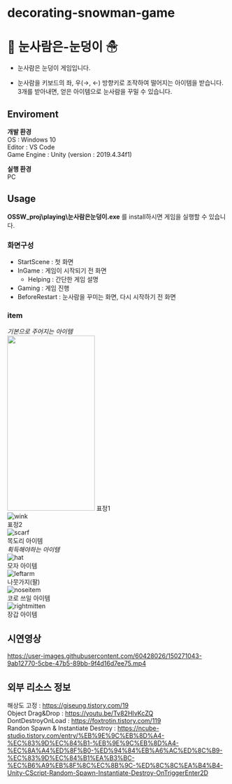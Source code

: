 # decorating-snowman-game

# 🎁 __눈사람은-눈덩이__ ☃
- 눈사람은 눈덩이 게임입니다.

- 눈사람을 키보드의 좌, 우(→, ←) 방향키로 조작하여 떨어지는 아이템을 받습니다.  3개를 받아내면, 얻은 아이템으로 눈사람을 꾸밀 수 있습니다.

## __Enviroment__ 
**개발 환경**  
  OS : Windows 10  
  Editor : VS Code  
  Game Engine : Unity (version : 2019.4.34f1)  
  
**실행 환경**  
  PC

## __Usage__
  **OSSW_proj\playing\눈사람은눈덩이.exe** 를 install하시면 게임을 실행할 수 있습니다.  
    
### __화면구성__
  + StartScene : 첫 화면
  + InGame : 게임이 시작되기 전 화면
    + Helping : 간단한 게임 설명
  + Gaming : 게임 진행
  + BeforeRestart : 눈사람을 꾸미는 화면, 다시 시작하기 전 화면 

### __item__
*기본으로 주어지는 아이템*  
<img src="https://user-images.githubusercontent.com/60428026/150317708-4fed838d-4ea3-4302-9497-8c63e7932640.png" width="200" height="400"/>
표정1  
![wink](https://user-images.githubusercontent.com/60428026/150317711-840dd751-d293-429d-9850-64797901a5e3.png)  
표정2  
![scarf](https://user-images.githubusercontent.com/60428026/150317704-4769cb9a-d971-4081-b2dc-903f38ec71ce.png)  
목도리 아이템  
*획득해야하는 아이템*  
![hat](https://user-images.githubusercontent.com/60428026/150317714-2a8f5deb-1ca5-463d-9e23-787051dab70c.png)  
모자 아이템  
![leftarm](https://user-images.githubusercontent.com/60428026/150317716-1f91fc9b-4f71-4d8b-a380-dc5a30c6e225.png)  
나뭇가지(팔)  
![noseitem](https://user-images.githubusercontent.com/60428026/150317718-e582316e-e6ec-4226-a409-912c26adaa61.png)  
코로 쓰일 아이템  
![rightmitten](https://user-images.githubusercontent.com/60428026/150317720-6d318451-304a-4ba5-9adc-65bac0402ba5.png)  
장갑 아이템


## __시연영상__

https://user-images.githubusercontent.com/60428026/150271043-9ab12770-5cbe-47b5-89bb-9f4d16d7ee75.mp4



## __외부 리소스 정보__
해상도 고정 : https://giseung.tistory.com/19  
Object Drag&Drop : https://youtu.be/Tv82HIvKcZQ  
DontDestroyOnLoad : https://foxtrotin.tistory.com/119  
Randon Spawn & Instantiate Destroy : https://ncube-studio.tistory.com/entry/%EB%9E%9C%EB%8D%A4-%EC%83%9D%EC%84%B1-%EB%9E%9C%EB%8D%A4-%EC%8A%A4%ED%8F%B0-%ED%94%84%EB%A6%AC%ED%8C%B9-%EC%83%9D%EC%84%B1%EA%B3%BC-%EC%B6%A9%EB%8F%8C%EC%8B%9C-%ED%8C%8C%EA%B4%B4-Unity-CScript-Random-Spawn-Instantiate-Destroy-OnTriggerEnter2D  



